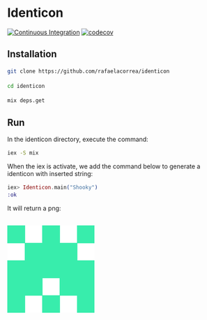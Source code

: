 # Identicon
[![Continuous Integration](https://github.com/rafaelacorrea/identicon/actions/workflows/ci.yml/badge.svg)](https://github.com/rafaelacorrea/identicon/actions/workflows/ci.yml)
[![codecov](https://codecov.io/gh/rafaelacorrea/identicon/branch/main/graph/badge.svg?token=YM35W4G9ZD)](https://codecov.io/gh/rafaelacorrea/identicon)

## Installation
```bash
git clone https://github.com/rafaelacorrea/identicon

cd identicon

mix deps.get
```
## Run
In the identicon directory, execute the command:
```bash
iex -S mix
```
When the iex is activate, we add the command below to generate a identicon with inserted string:
```elixir
iex> Identicon.main("Shooky")
:ok
```
It will return a png:

<br>
  <img height="200" src=".github/Shooky.png" alt="Shooky.png">
  <br>
